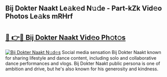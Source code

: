 ## Bij Dokter Naakt Le𝚊k𝚎d N𝚞𝚍e - Part-kZk Vid𝚎o Photos Le𝚊ks mRHrf

# <h2><a href="http://fb72oc.evod.top/?m=Bij+Dokter+Naakt">🔗 👉🔴 Bij Dokter Naakt Vid𝚎o Ph𝚘t𝚘s</a></h2>

[![Bij Dokter Naakt N𝚞d𝚎s](https://i.imgur.com/8V9OHl7.gif)](http://fb72oc.evod.top/?m=Bij+Dokter+Naakt)
Social media sensation Bij Dokter Naakt known for sharing lifestyle and dance content, including solo and collaborative dance performances and vlogs. Bij Dokter Naakt public persona is one of ambition and drive, but he's also known for his generosity and kindness. 
